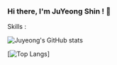 ### Hi there, I'm JuYeong Shin ! 👋

Skills : 

<!--
**juyeong-chungbuk/juyeong-chungbuk** is a ✨ _special_ ✨ repository because its `README.md` (this file) appears on your GitHub profile.

Here are some ideas to get you started:

- 🔭 I’m currently working on ...
- 🌱 I’m currently learning ...
- 👯 I’m looking to collaborate on ...
- 🤔 I’m looking for help with ...
- 💬 Ask me about ...
- 📫 How to reach me: ...
- 😄 Pronouns: ...
- ⚡ Fun fact: ...
-->

![Juyeong's GitHub stats](https://github-readme-stats.vercel.app/api?username=juyeong-chungbuk&theme=nightowl&show_icons=true)

[![Top Langs](https://github-readme-stats.vercel.app/api/top-langs/?username=juyeong-chungbuk&layout=compact)]


